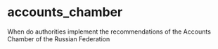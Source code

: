 # accounts_chamber
When do authorities implement the recommendations of the Accounts Chamber of the Russian Federation
